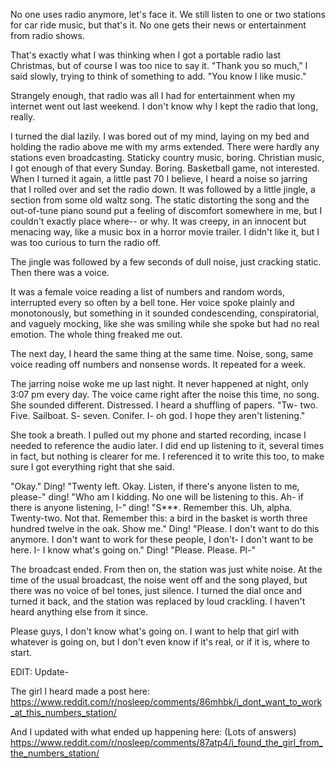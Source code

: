 No one uses radio anymore, let's face it. We still listen to one or two stations for car ride music, but that's it. No one gets their news or entertainment from radio shows. 

That's exactly what I was thinking when I got a portable radio last Christmas, but of course I was too nice to say it. "Thank you so much," I said slowly, trying to think of something to add. "You know I like music."

Strangely enough, that radio was all I had for entertainment when my internet went out last weekend. I don't know why I kept the radio that long, really.

I turned the dial lazily. I was bored out of my mind, laying on my bed and holding the radio above me with my arms extended. There were hardly any stations even broadcasting. Staticky country music, boring. Christian music, I got enough of that every Sunday. Boring. Basketball game, not interested. When I turned it again, a little past 70 I believe, I heard a noise so jarring that I rolled over and set the radio down. It was followed by a little jingle, a section from some old waltz song. The static distorting the song and the out-of-tune piano sound put a feeling of discomfort somewhere in me, but I couldn't exactly place where-- or why. It was creepy, in an innocent but menacing way, like a music box in a horror movie trailer. I didn't like it, but I was too curious to turn the radio off. 

The jingle was followed by a few seconds of dull noise, just cracking static. Then there was a voice.

It was a female voice reading a list of numbers and random words, interrupted every so often by a bell tone. Her voice spoke plainly and monotonously, but something in it sounded condescending, conspiratorial, and vaguely mocking, like she was smiling while she spoke but had no real emotion. The whole thing freaked me out. 

The next day, I heard the same thing at the same time. Noise, song, same voice reading off numbers and nonsense words. It repeated for a week. 

The jarring noise woke me up last night. It never happened at night, only 3:07 pm every day. The voice came right after the noise this time, no song. She sounded different. Distressed. I heard a shuffling of papers. "Tw- two. Five. Sailboat. S- seven. Conifer. I- oh god. I hope they aren't listening."

She took a breath. I pulled out my phone and started recording, incase I needed to reference the audio later. I did end up listening to it, several times in fact, but nothing is clearer for me. I referenced it to write this too, to make sure I got everything right that she said. 

"Okay." Ding! "Twenty left. Okay. Listen, if there's anyone listen to me, please-" ding! "Who am I kidding. No one will be listening to this. Ah- if there is anyone listening, I-" ding! "S***. Remember this. Uh, alpha. Twenty-two. Not that. Remember this: a bird in the basket is worth three hundred twelve in the oak. Show me." Ding! "Please. I don't want to do this anymore. I don't want to work for these people, I don't- I don't want to be here. I- I know what's going on." Ding! "Please. Please. Pl-" 

The broadcast ended. From then on, the station was just white noise. At the time of the usual broadcast, the noise went off and the song played, but there was no voice of bel tones, just silence. I turned the dial once and turned it back, and the station was replaced by loud crackling. I haven't heard anything else from it since. 

Please guys, I don't know what's going on. I want to help that girl with whatever is going on, but I don't even know if it's real, or if it is, where to start.

EDIT: Update- 

The girl I heard made a post here: https://www.reddit.com/r/nosleep/comments/86mhbk/i_dont_want_to_work_at_this_numbers_station/

And I updated with what ended up happening here: (Lots of answers)
https://www.reddit.com/r/nosleep/comments/87atp4/i_found_the_girl_from_the_numbers_station/
